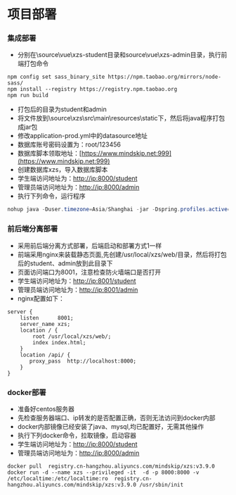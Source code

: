 # 项目部署

### 集成部署

* 分别在\source\vue\xzs-student目录和source\vue\xzs-admin目录，执行前端打包命令

 ```npm
npm config set sass_binary_site https://npm.taobao.org/mirrors/node-sass/
npm install --registry https://registry.npm.taobao.org  
npm run build
 ```

* 打包后的目录为student和admin
* 将文件放到\source\xzs\src\main\resources\static下，然后将java程序打包成jar包
* 修改application-prod.yml中的datasource地址
* 数据库账号密码设置为：root/123456
* 数据库脚本领取地址：[https://www.mindskip.net:999](https://www.mindskip.net:999)
* 创建数据库xzs，导入数据库脚本
* 学生端访问地址为：<http://ip:8000/student>
* 管理员端访问地址为：<http://ip:8000/admin>
* 执行下列命令，运行程序

 ```java
nohup java -Duser.timezone=Asia/Shanghai -jar -Dspring.profiles.active=prod  xzs-3.9.0.jar  > start1.log  2>&1 &
 ```

### 前后端分离部署

* 采用前后端分离方式部署，后端启动和部署方式1一样
* 前端采用nginx来装载静态页面,先创建/usr/local/xzs/web/目录，然后将打包后的student、admin放到此目录下
* 页面访问端口为8001，注意检查防火墙端口是否打开
* 学生端访问地址为：<http://ip:8001/student>
* 管理员端访问地址为：<http://ip:8001/admin>
* nginx配置如下：

```nginx
server {
    listen      8001;
    server_name xzs;
    location / {
        root /usr/local/xzs/web/;
        index index.html;
    }
    location /api/ {
       proxy_pass  http://localhost:8000;
    }
}
```

### docker部署

* 准备好centos服务器
* 先检查服务器端口、ip转发的是否配置正确，否则无法访问到docker内部
* docker内部镜像已经安装了java、mysql,均已配置好，无需其他操作
* 执行下列docker命令，拉取镜像，启动容器
* 学生端访问地址为：<http://ip:8000/student>
* 管理员端访问地址为：<http://ip:8000/admin>

```docker
docker pull  registry.cn-hangzhou.aliyuncs.com/mindskip/xzs:v3.9.0
docker run -d --name xzs --privileged -it  -d -p 8000:8000 -v /etc/localtime:/etc/localtime:ro  registry.cn-hangzhou.aliyuncs.com/mindskip/xzs:v3.9.0 /usr/sbin/init
```
